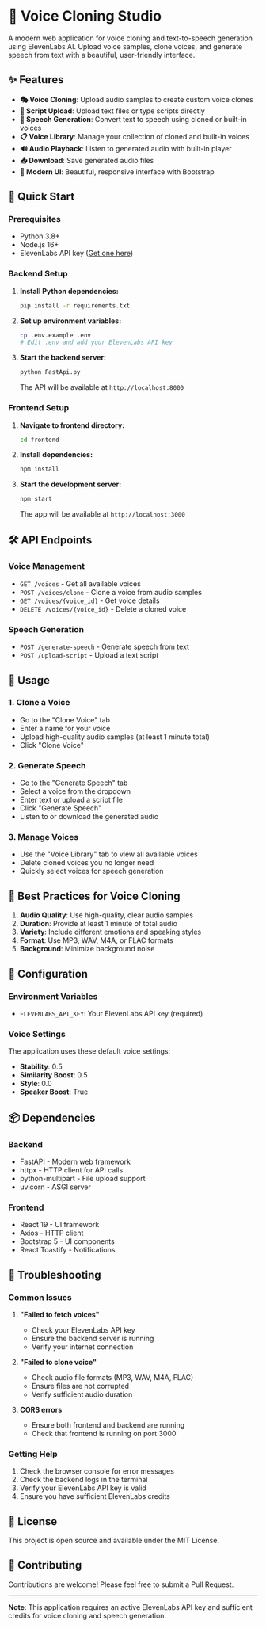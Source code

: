 # 🎤 Voice Cloning Studio

A modern web application for voice cloning and text-to-speech generation using ElevenLabs AI. Upload voice samples, clone voices, and generate speech from text with a beautiful, user-friendly interface.

## ✨ Features

- **🎭 Voice Cloning**: Upload audio samples to create custom voice clones
- **📝 Script Upload**: Upload text files or type scripts directly
- **🎵 Speech Generation**: Convert text to speech using cloned or built-in voices
- **📋 Voice Library**: Manage your collection of cloned and built-in voices
- **🔊 Audio Playback**: Listen to generated audio with built-in player
- **📥 Download**: Save generated audio files
- **🎨 Modern UI**: Beautiful, responsive interface with Bootstrap

## 🚀 Quick Start

### Prerequisites

- Python 3.8+
- Node.js 16+
- ElevenLabs API key ([Get one here](https://elevenlabs.io/app/settings/api-keys))

### Backend Setup

1. **Install Python dependencies:**
   ```bash
   pip install -r requirements.txt
   ```

2. **Set up environment variables:**
   ```bash
   cp .env.example .env
   # Edit .env and add your ElevenLabs API key
   ```

3. **Start the backend server:**
   ```bash
   python FastApi.py
   ```
   
   The API will be available at `http://localhost:8000`

### Frontend Setup

1. **Navigate to frontend directory:**
   ```bash
   cd frontend
   ```

2. **Install dependencies:**
   ```bash
   npm install
   ```

3. **Start the development server:**
   ```bash
   npm start
   ```
   
   The app will be available at `http://localhost:3000`

## 🛠️ API Endpoints

### Voice Management
- `GET /voices` - Get all available voices
- `POST /voices/clone` - Clone a voice from audio samples
- `GET /voices/{voice_id}` - Get voice details
- `DELETE /voices/{voice_id}` - Delete a cloned voice

### Speech Generation
- `POST /generate-speech` - Generate speech from text
- `POST /upload-script` - Upload a text script

## 📱 Usage

### 1. Clone a Voice
- Go to the "Clone Voice" tab
- Enter a name for your voice
- Upload high-quality audio samples (at least 1 minute total)
- Click "Clone Voice"

### 2. Generate Speech
- Go to the "Generate Speech" tab
- Select a voice from the dropdown
- Enter text or upload a script file
- Click "Generate Speech"
- Listen to or download the generated audio

### 3. Manage Voices
- Use the "Voice Library" tab to view all available voices
- Delete cloned voices you no longer need
- Quickly select voices for speech generation

## 🎯 Best Practices for Voice Cloning

1. **Audio Quality**: Use high-quality, clear audio samples
2. **Duration**: Provide at least 1 minute of total audio
3. **Variety**: Include different emotions and speaking styles
4. **Format**: Use MP3, WAV, M4A, or FLAC formats
5. **Background**: Minimize background noise

## 🔧 Configuration

### Environment Variables

- `ELEVENLABS_API_KEY`: Your ElevenLabs API key (required)

### Voice Settings

The application uses these default voice settings:
- **Stability**: 0.5
- **Similarity Boost**: 0.5
- **Style**: 0.0
- **Speaker Boost**: True

## 📦 Dependencies

### Backend
- FastAPI - Modern web framework
- httpx - HTTP client for API calls
- python-multipart - File upload support
- uvicorn - ASGI server

### Frontend
- React 19 - UI framework
- Axios - HTTP client
- Bootstrap 5 - UI components
- React Toastify - Notifications

## 🚨 Troubleshooting

### Common Issues

1. **"Failed to fetch voices"**
   - Check your ElevenLabs API key
   - Ensure the backend server is running
   - Verify your internet connection

2. **"Failed to clone voice"**
   - Check audio file formats (MP3, WAV, M4A, FLAC)
   - Ensure files are not corrupted
   - Verify sufficient audio duration

3. **CORS errors**
   - Ensure both frontend and backend are running
   - Check that frontend is running on port 3000

### Getting Help

1. Check the browser console for error messages
2. Check the backend logs in the terminal
3. Verify your ElevenLabs API key is valid
4. Ensure you have sufficient ElevenLabs credits

## 📄 License

This project is open source and available under the MIT License.

## 🤝 Contributing

Contributions are welcome! Please feel free to submit a Pull Request.

---

**Note**: This application requires an active ElevenLabs API key and sufficient credits for voice cloning and speech generation.